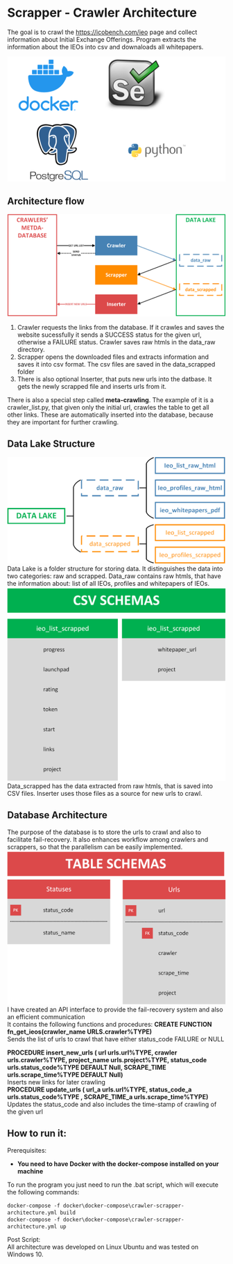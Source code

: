 
# Scrapper - Crawler Architecture
The goal is to crawl the https://icobench.com/ieo page and collect information about Initial
Exchange Offerings. Program extracts the information about the IEOs into csv and downaloads 
all whitepapers. <br>

![Tech Stack](docs/tech_stack.png)

## Architecture flow
![Architecture Flow](docs/architecture_flow.png)
1. Crawler requests the links from the database. If it crawles and saves the website sucessfully it sends a SUCCESS 
status for the given url, otherwise a FAILURE status. Crawler saves raw htmls in the data_raw directory.
2. Scrapper opens the downloaded files and extracts information and saves it into csv format. The csv files are saved in
the data_scrapped folder
3. There is also optional Inserter, that puts new urls into the datbase. It gets the newly scrapped file and inserts 
urls from it.

There is also a special step called **meta-crawling**. The example of it is a crawler_list.py, 
that given only the initial url, crawles the table to get all other links. These are automatically inserted into the database,
because they are important for further crawling.  
## Data Lake Structure
![Data Lake Structure](docs/data_lake_structure.png)
Data Lake is a folder structure for storing data. 
It distinguishes the data into two categories: raw and scrapped.
Data_raw contains raw htmls, that have the information about: list of all IEOs, profiles and whitepapers of IEOs.  
![Schema csv](docs/schema_csv_data_scrapped.png)
Data_scrapped has the data extracted from raw htmls, that is saved into CSV files.
Inserter uses those files as a source for new urls to crawl. 
## Database Architecture
The purpose of the database is to store the urls to crawl and also to facilitate fail-recovery. 
It also enhances workflow among crawlers and scrappers, so that the parallelism can be easily implemented. 
![Table schemas](docs/table_schemas.png)
I have created an API interface to provide the fail-recovery system and also an efficient communication <br>
It contains the following functions and procedures:
**CREATE FUNCTION fn_get_ieos(crawler_name URLS.crawler%TYPE)** <br>
Sends the list of urls to crawl that have either status_code FAILURE or NULL<br>

**PROCEDURE insert_new_urls (
    url urls.url%TYPE,
    crawler urls.crawler%TYPE,
    project_name urls.project%TYPE,
    status_code urls.status_code%TYPE DEFAULT Null,
    SCRAPE_TIME urls.scrape_time%TYPE DEFAULT Null)**<br>
Inserts new links for later crawling <br>
**PROCEDURE update_urls (
    url_a urls.url%TYPE,
    status_code_a urls.status_code%TYPE ,
    SCRAPE_TIME_a urls.scrape_time%TYPE)**
<br>
Updates the status_code and also includes the time-stamp of crawling of the given url<br>


## How to run it:
Prerequisites:
- **You need to have Docker with the docker-compose installed on your machine**

To run the program you just need to run the .bat script, which will execute the following commands:
```shell script
docker-compose -f docker\docker-compose\crawler-scrapper-architecture.yml build
docker-compose -f docker\docker-compose\crawler-scrapper-architecture.yml up
```

 Post Script:<br>
 All architecture was developed on Linux Ubuntu and was tested on Windows 10. 
